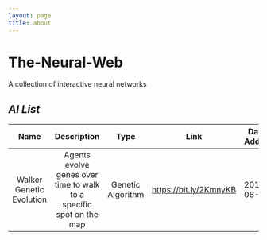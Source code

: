 ```yaml
---
layout: page
title: about
---
```


# The-Neural-Web
A collection of interactive neural networks


***AI List***
---
| __Name__ | __Description__ | __Type__ | __Link__ | __Date Added__ |
|:--------:|:---------------:|:--------:|:--------:|:--------------:|
| Walker Genetic Evolution | Agents evolve genes over time to walk to a specific spot on the map|Genetic Algorithm|https://bit.ly/2KmnyKB| 2018-08-02|
